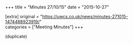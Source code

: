+++
title = "Minutes 27/10/15"
date = "2015-10-27"

[extra]
original = "https://uwcs.co.uk/news/minutes-271015-1474488923919/"    
categories = ["Meeting Minutes"]
+++

(duplicate)

